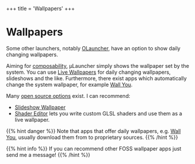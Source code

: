 +++
  title = 'Wallpapers'
+++

# Wallpapers

Some other launchers, notably [OLauncher](/docs/alternatives/#olauncher),
have an option to show daily changing wallpapers.

Aiming for [composability](https://en.wikipedia.org/wiki/Unix_philosophy),
&mu;Launcher simply shows the wallpaper set by the system.
You can use [Live Wallpapers](https://android-developers.googleblog.com/2010/02/live-wallpapers.html) for
daily changing wallpapers, slideshows and the like.
Furthermore, there exist apps which automatically change the system wallpaper,
for example [Wall You](https://f-droid.org/en/packages/com.bnyro.wallpaper/).

Many [open source options](https://search.f-droid.org/?q=wallpaper) exist.
I can recommend:
* [Slideshow Wallpaper](https://f-droid.org/en/packages/io.github.doubi88.slideshowwallpaper/)
* [Shader Editor](https://f-droid.org/en/packages/de.markusfisch.android.shadereditor/) lets you write custom GLSL shaders and use them as a live wallpaper.

{{% hint danger %}}
Note that apps that offer daily wallpapers, e.g. [Wall You](https://f-droid.org/en/packages/com.bnyro.wallpaper/),
usually download them from to proprietary sources.
{{% /hint %}}

{{% hint info %}}
If you can recommend other FOSS wallpaper apps just send me a message!
{{% /hint %}}
